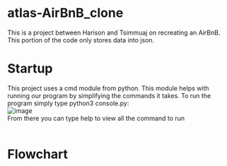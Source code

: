 # atlas-AirBnB_clone
This is a project between Harison and Tsimmuaj on recreating an AirBnB. This portion of the code only stores data into json.

# Startup
This project uses a cmd module from python. This module helps with running our program by simplifying the commands it takes. To run the program simply type python3 console.py:<br>
![image](https://github.com/user-attachments/assets/47ede6ac-24cc-4419-ad78-34b34ddb3d4e)<br>
From there you can type help to view all the command to run<br><br>
# Flowchart
<br>
